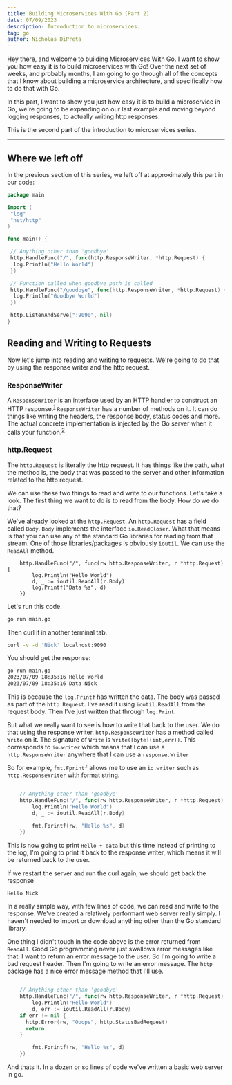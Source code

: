 ```yaml
---
title: Building Microservices With Go (Part 2)
date: 07/09/2023
description: Introduction to microservices.
tag: go
author: Nicholas DiPreta
---
```


Hey there, and welcome to building Microservices With Go. I want to show you how easy it is to build microservices with Go! Over the next set of weeks, and probably months, I am going to go through all of the concepts that I know about building a microservice architecture, and specifically how to do that with Go.

In this part, I want to show you just how easy it is to build a microservice in Go, we're going to be expanding on our last example and moving beyond logging responses, to actually writing http responses.

This is the second part of the introduction to microservices series.

---

## Where we left off

In the previous section of this series, we left off at approximately this part in our code:

```Go
package main

import (
 "log"
 "net/http"
)

func main() {

 // Anything other than 'goodbye'
 http.HandleFunc("/", func(http.ResponseWriter, *http.Request) {
  log.Println("Hello World")
 })

 // Function called when goodbye path is called
 http.HandleFunc("/goodbye", func(http.ResponseWriter, *http.Request) {
  log.Println("Goodbye World")
 })

 http.ListenAndServe(":9090", nil)
}

```

## Reading and Writing to Requests

Now let's jump into reading and writing to requests. We're going to do that by using the response writer and the http request. 

### ResponseWriter

A `ResponseWriter` is an interface used by an HTTP handler to construct an HTTP response.<sup>[1][]</sup> `ResponseWriter` has a number of methods on it. It can do things like writing the headers, the response body, status codes and more. The actual concrete implementation is injected by the Go server when it calls your function.<sup>[2][]</sup>

### http.Request

The `http.Request` is literally the http request. It has things like the path, what the method is, the body that was passed to the server and other information related to the http request.


We can use these two things to read and write to our functions. Let's take a look. The first thing we want to do is to read from the body. How do we do that?

We've already looked at the `http.Request`. An `http.Request` has a field called `Body`. `Body` implements the interface `io.ReadCloser`. What that means is that you can use any of the standard Go libraries for reading from that stream. One of those libraries/packages is obviously `ioutil`. We can use the `ReadAll` method.

```golang copy
	http.HandleFunc("/", func(rw http.ResponseWriter, r *http.Request) {
		log.Println("Hello World")
		d, _ := ioutil.ReadAll(r.Body)
		log.Printf("Data %s", d)
	})
  ```

Let's run this code.

```bash
go run main.go
```

Then curl it in another terminal tab.

```bash
curl -v -d 'Nick' localhost:9090
```

You should get the response:

```bash
go run main.go
2023/07/09 18:35:16 Hello World
2023/07/09 18:35:16 Data Nick
```

This is because the `log.Printf` has written the data. The body was passed as part of the `http.Request`. I've read it using `ioutil.ReadAll` from the request body. Then I've just written that through `log.Print`.

But what we really want to see is how to write that back to the user. We do that using the response writer. `http.ResponseWriter` has a method called `Write` on it. The signature of `Write` is ```Write([byte](int,err))```. This corresponds to `io.writer` which means that I can use a `http.ResponseWriter` anywhere that I can use a `response.Writer`

So for example, `fmt.Fprintf` allows me to use an `io.writer` such as `http.ResponseWriter` with format string. 

```Go

	// Anything other than 'goodbye'
	http.HandleFunc("/", func(rw http.ResponseWriter, r *http.Request) {
		log.Println("Hello World")
		d, _ := ioutil.ReadAll(r.Body)

		fmt.Fprintf(rw, "Hello %s", d)
	})

```

This is now going to print `Hello + data` but this time instead of printing to the log, I'm going to print it back to the response writer, which means it will be returned back to the user. 

If we restart the server and run the curl again, we should get back the response

`Hello Nick`

In a really simple way, with few lines of code, we can read and write to the response. We've created a relatively performant web server really simply. I haven't needed to import or download anything other than the Go standard library.

One thing I didn't touch in the code above is the error returned from `ReadAll`. Good Go programming never just swallows error messages like that. I want to return an error message to the user. So I'm going to write a bad request header. Then I'm going to write an error message. The `http` package has a nice error message method that I'll use.

```Go

	// Anything other than 'goodbye'
	http.HandleFunc("/", func(rw http.ResponseWriter, r *http.Request) {
		log.Println("Hello World")
		d, err := ioutil.ReadAll(r.Body)
    if err != nil {
      http.Error(rw, "Ooops", http.StatusBadRequest)
      return
    }

		fmt.Fprintf(rw, "Hello %s", d)
	})

```

And thats it.  In a dozen or so lines of code we've written a basic web server in go.



[1]: https://pkg.go.dev/net/http#ResponseWriter "Go Docs ResponseWriter documentation"
[2]: https://cs.opensource.google/go/go/+/refs/tags/go1.20.5:src/net/http/server.go;l=95 "Go 1.20.5 src/net/http/server.go"
